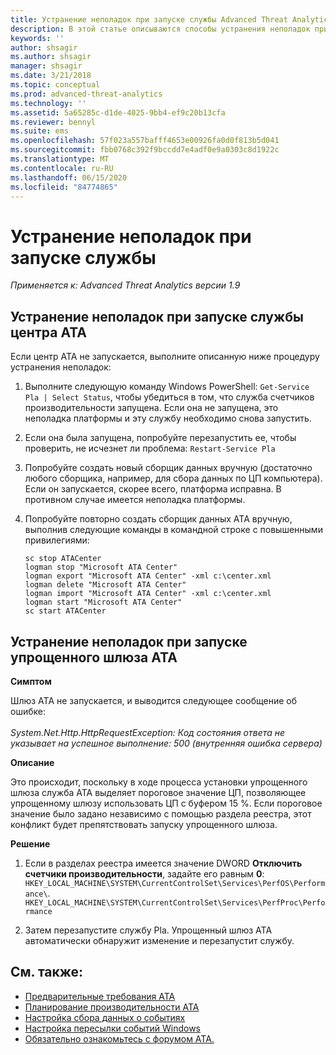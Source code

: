 ```yaml
---
title: Устранение неполадок при запуске службы Advanced Threat Analytics
description: В этой статье описываются способы устранения неполадок при запуске службы ATA
keywords: ''
author: shsagir
ms.author: shsagir
manager: shsagir
ms.date: 3/21/2018
ms.topic: conceptual
ms.prod: advanced-threat-analytics
ms.technology: ''
ms.assetid: 5a65285c-d1de-4025-9bb4-ef9c20b13cfa
ms.reviewer: bennyl
ms.suite: ems
ms.openlocfilehash: 57f023a557bafff4653e00926fa0d0f813b5d041
ms.sourcegitcommit: fbb0768c392f9bccdd7e4adf0e9a0303c8d1922c
ms.translationtype: MT
ms.contentlocale: ru-RU
ms.lasthandoff: 06/15/2020
ms.locfileid: "84774865"
---
```

# <a name="troubleshooting-service-startup"></a>Устранение неполадок при запуске службы

*Применяется к: Advanced Threat Analytics версии 1.9*

## <a name="troubleshooting-ata-center-service-startup"></a>Устранение неполадок при запуске службы центра ATA

Если центр ATA не запускается, выполните описанную ниже процедуру устранения неполадок:

1.  Выполните следующую команду Windows PowerShell: `Get-Service Pla | Select Status`,
    чтобы убедиться в том, что служба счетчиков производительности запущена. Если она не запущена, это неполадка платформы и эту службу необходимо снова запустить.
2.  Если она была запущена, попробуйте перезапустить ее, чтобы проверить, не исчезнет ли проблема: `Restart-Service Pla`
3.  Попробуйте создать новый сборщик данных вручную (достаточно любого сборщика, например, для сбора данных по ЦП компьютера).
Если он запускается, скорее всего, платформа исправна. В противном случае имеется неполадка платформы.

4.  Попробуйте повторно создать сборщик данных ATA вручную, выполнив следующие команды в командной строке с повышенными привилегиями:

        sc stop ATACenter
        logman stop "Microsoft ATA Center"
        logman export "Microsoft ATA Center" -xml c:\center.xml
        logman delete "Microsoft ATA Center"
        logman import "Microsoft ATA Center" -xml c:\center.xml
        logman start "Microsoft ATA Center"
        sc start ATACenter

## <a name="troubleshooting-ata-lightweight-gateway-startup"></a>Устранение неполадок при запуске упрощенного шлюза ATA

**Симптом**

Шлюз ATA не запускается, и выводится следующее сообщение об ошибке:<br></br>
*System.Net.Http.HttpRequestException: Код состояния ответа не указывает на успешное выполнение: 500 (внутренняя ошибка сервера)*

**Описание**

Это происходит, поскольку в ходе процесса установки упрощенного шлюза служба ATA выделяет пороговое значение ЦП, позволяющее упрощенному шлюзу использовать ЦП с буфером 15 %. Если пороговое значение было задано независимо с помощью раздела реестра, этот конфликт будет препятствовать запуску упрощенного шлюза. 

**Решение**

1. Если в разделах реестра имеется значение DWORD **Отключить счетчики производительности**, задайте его равным **0**: `HKEY_LOCAL_MACHINE\SYSTEM\CurrentControlSet\Services\PerfOS\Performance\`.
    `HKEY_LOCAL_MACHINE\SYSTEM\CurrentControlSet\Services\PerfProc\Performance`
 
2. Затем перезапустите службу Pla. Упрощенный шлюз ATA автоматически обнаружит изменение и перезапустит службу.


## <a name="see-also"></a>См. также:
- [Предварительные требования ATA](ata-prerequisites.md)
- [Планирование производительности ATA](ata-capacity-planning.md)
- [Настройка сбора данных о событиях](configure-event-collection.md)
- [Настройка пересылки событий Windows](configure-event-collection.md)
- [Обязательно ознакомьтесь с форумом ATA.](https://social.technet.microsoft.com/Forums/security/home?forum=mata)
